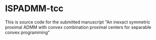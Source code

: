 # ISPADMM-tcc

This is source code for the submitted manuscript "An inexact symmetric proximal ADMM with convex combination proximal centers for separable convex programming" 
